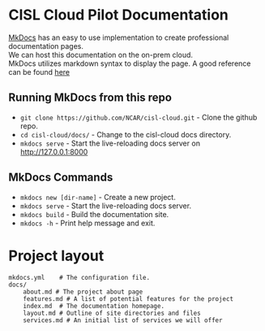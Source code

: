 # CISL Cloud Pilot Documentation

[MkDocs](https://www.mkdocs.org/getting-started/) has an easy to use implementation to create professional documentation pages. <br/>
We can host this documentation on the on-prem cloud. <br/>
MkDocs utilizes markdown syntax to display the page. A good reference can be found [here](https://www.markdownguide.org/)

## Running MkDocs from this repo

* `git clone https://github.com/NCAR/cisl-cloud.git` - Clone the github repo.
* `cd cisl-cloud/docs/` - Change to the cisl-cloud docs directory.
* `mkdocs serve` - Start the live-reloading docs server on http://127.0.0.1:8000

## MkDocs Commands

* `mkdocs new [dir-name]` - Create a new project.
* `mkdocs serve` - Start the live-reloading docs server.
* `mkdocs build` - Build the documentation site.
* `mkdocs -h` - Print help message and exit.

# Project layout

    mkdocs.yml    # The configuration file.
    docs/
        about.md # The project about page
        features.md # A list of potential features for the project
        index.md  # The documentation homepage.
        layout.md # Outline of site directories and files
        services.md # An initial list of services we will offer
